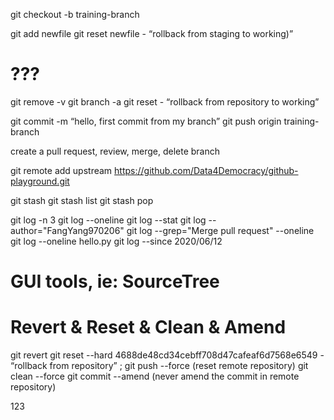 git checkout -b training-branch

git add newfile
git reset newfile - “rollback from staging to working)”

# ???

git remove -v
git branch -a
git reset <commit> - “rollback from repository to working”

git commit -m “hello, first commit from my branch”
git push origin training-branch

create a pull request, review, merge, delete branch

git remote add upstream https://github.com/Data4Democracy/github-playground.git

git stash
git stash list
git stash pop

git log -n 3
git log --oneline
git log --stat
git log --author="FangYang970206"
git log --grep="Merge pull request" --oneline
git log --oneline hello.py
git log --since 2020/06/12

# GUI tools, ie: SourceTree

# Revert & Reset & Clean & Amend

git revert <commit-id>
git reset --hard 4688de48cd34cebff708d47cafeaf6d7568e6549 - “rollback from
repository” ; git push --force (reset remote repository)
git clean --force
git commit --amend (never amend the commit in remote repository)

123

